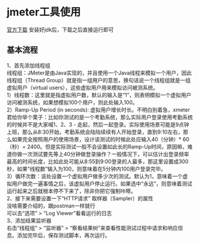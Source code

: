 # jmeter工具使用
[官方下载](https://jmeter.apache.org/download_jmeter.cgi)
安装好jdk后，下载之后直接运行即可  
## 基本流程

1、首先添加线程组  
线程组：JMeter是由Java实现的，并且使用一个Java线程来模拟一个用户，因此线程组（Thread Group）就是指一组用户的意思，换句话说一个线程组就是一组虚拟用户（virtual users），这些虚拟用户用来模拟访问被测系统。  
1）线程数：这里就是指虚拟用户数，默认的输入是“1”，则表明模拟一个虚拟用户访问被测系统，如果想模拟100个用户，则此处输入100。  
2）Ramp-Up Period (in seconds): 虚拟用户增长时长。不明白别着急，xmeter君给你举个栗子：比如你测试的是一个考勤系统，那么实际用户登录使用考勤系统的时候并不是大家喊1、2、3 - 走起，然后一起登录。实际使用场景可能是9点钟上班，那么从8:30开始，考勤系统会陆陆续续有人开始登录，直到9:10左右，那么如果完全按照用户的使用场景，设计该测试的时候此处应输入40（分钟）* 60（秒）= 2400。但是实际测试一般不会设置如此长的Ramp-Up时间，原因嘛，难道你做一次测试要先等上40分钟做登录操作？一般情况下，可以估计出登录频率最高的时间长度，比如此处可能从8:55到9:00登录的人最多，那这里设置成300秒，如果“线程数”输入为100，则意味着在5分钟内100用户登录完毕。  
3）循环次数：该处设置一个虚拟用户做多少次的测试。默认为1，意味着一个虚拟用户做完一遍事情之后，该虚拟用户停止运行。如果选中“永远”，则意味着测试运行起来之后就根本停不下来了，除非你把它强制咔嚓。  
2、接下来需要设置一下“HTTP请求” 取样器（Sampler）的属性  
没啥需要介绍的，跟postman一样就行  
可以去“选项” > “Log Viewer”看看运行的日志  
3、添加结果监听器  
右击“线程组” > “监听器” > “察看结果树”来查看性能测试过程中请求和响应信息。添加完毕后，保存测试脚本，再次运行。  





